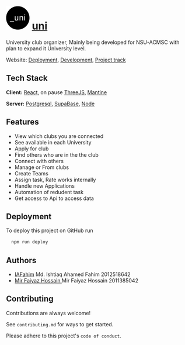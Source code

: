 # <img src="public/logo192.png" alt="logo" width="64"/> [uni](https://github.com/IAFahim/uni)

University club organizer, Mainly being developed for NSU-ACMSC with plan to expand it University level.


Website:
[Deployment](https://iafahim.github.io/uni),
[Development](https://github.com/IAFahim/uni),
[Project track](https://github.com/users/IAFahim/projects/2)


## Tech Stack

**Client:** [React](https://reactjs.org), on pause [ThreeJS](https://threejs.org), [Mantine](https://mantine.dev)

**Server:** [Postgresql](https://www.postgresql.org), [SupaBase](https://supabase.com), [Node](https://nodejs.org)


## Features

- View which clubs you are connected
- See available in each University
- Apply for club
- Find others who are in the the club
- Connect with others
- Manage or From clubs
- Create Teams
- Assign task, Rate works internally
- Handle new Applications
- Automation of redudent task
- Get access to Api to access data

## Deployment

To deploy this project on GitHub run

```bash
  npm run deploy
```


## Authors

- [IAFahim](https://www.github.com/octokatherine) Md. Ishtiaq Ahamed Fahim 2012518642
- [Mir Faiyaz Hossain ](https://github.com/mir8077faiyaz) Mir Faiyaz Hossain 2011385042


## Contributing

Contributions are always welcome!

See `contributing.md` for ways to get started.

Please adhere to this project's `code of conduct`.

